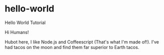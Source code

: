 # hello-world
Hello World Tutorial

Hi Humans!

Hubot here, I like Node.js and Coffeescript (That's what I'm made of!).
I've had tacos on the moon and find them far superior to Earth tacos.
